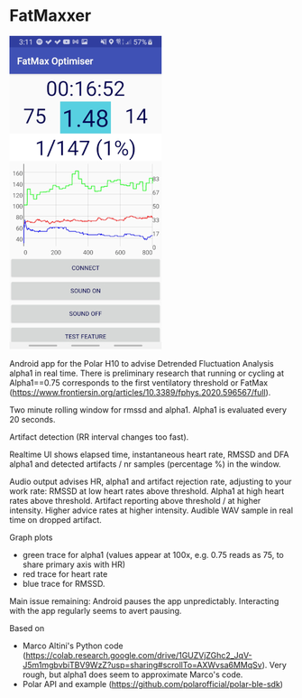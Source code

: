 # FatMaxxer

![Screenshot](https://raw.githubusercontent.com/IanPeake/FatMaxxer/main/Screenshot_20210606-151127_FatMax%20Optimiser_downscale.jpg)

Android app for the Polar H10 to advise Detrended Fluctuation Analysis alpha1 in real time.
There is preliminary research that running or cycling at Alpha1==0.75 corresponds to the first ventilatory threshold or FatMax
(https://www.frontiersin.org/articles/10.3389/fphys.2020.596567/full).

Two minute rolling window for rmssd and alpha1. Alpha1 is evaluated every 20 seconds.

Artifact detection (RR interval changes too fast).

Realtime UI shows elapsed time, instantaneous heart rate, RMSSD and DFA alpha1 and detected artifacts / nr samples (percentage %) in the window.

Audio output advises HR, alpha1 and artifact rejection rate, adjusting to your work rate:
RMSSD at low heart rates above threshold.
Alpha1 at high heart rates above threshold.
Artifact reporting above threshold / at higher intensity.
Higher advice rates at higher intensity.
Audible WAV sample in real time on dropped artifact.

Graph plots
- green trace for alpha1 (values appear at 100x, e.g. 0.75 reads as 75, to share primary axis with HR)
- red trace for heart rate
- blue trace for RMSSD.

Main issue remaining: Android pauses the app unpredictably. Interacting with the app regularly seems to avert pausing.

Based on
- Marco Altini's Python code
(https://colab.research.google.com/drive/1GUZVjZGhc2_JqV-J5m1mgbvbiTBV9WzZ?usp=sharing#scrollTo=AXWvsa6MMqSv).
Very rough, but alpha1 does seem to approximate Marco's code.
- Polar API and example (https://github.com/polarofficial/polar-ble-sdk)
